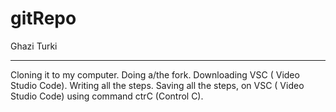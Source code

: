 # gitRepo
Ghazi Turki

*********************************************************************************
Cloning it to my computer.
Doing a/the fork.
Downloading VSC ( Video Studio Code).
Writing all the steps.
Saving all the steps, on VSC ( Video Studio Code) using command ctrC (Control C).
